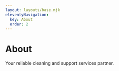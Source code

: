 ```yaml
---
layout: layouts/base.njk
eleventyNavigation:
  key: About
  order: 2
---
```


# About

Your reliable cleaning and support services partner.
